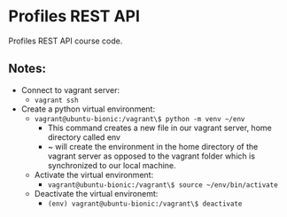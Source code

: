 # Profiles REST API

Profiles REST API course code.

## Notes:

- Connect to vagrant server:
  - `vagrant ssh`
- Create a python virtual environment:
  - `vagrant@ubuntu-bionic:/vagrant\$ python -m venv ~/env`
    - This command creates a new file in our vagrant server, home directory called env
    - ~ will create the environment in the home directory of the vagrant server as opposed to the
      vagrant folder which is synchronized to our local machine.
  - Activate the virtual environment:
    - `vagrant@ubuntu-bionic:/vagrant\$ source ~/env/bin/activate`
  - Deactivate the virtual environemt:
    - `(env) vagrant@ubuntu-bionic:/vagrant\$ deactivate`
